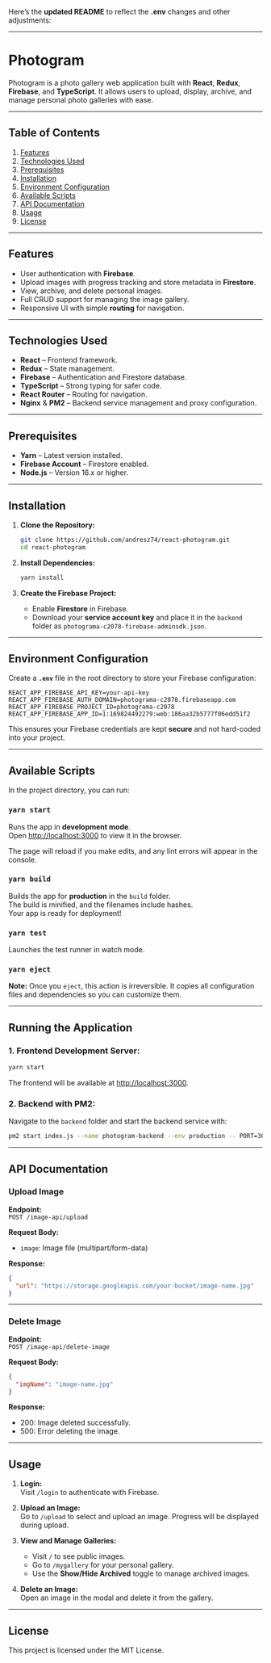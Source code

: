 Here’s the **updated README** to reflect the **.env** changes and other adjustments:

---

# Photogram

Photogram is a photo gallery web application built with **React**, **Redux**, **Firebase**, and **TypeScript**. It allows users to upload, display, archive, and manage personal photo galleries with ease.

---

## Table of Contents

1. [Features](#features)  
2. [Technologies Used](#technologies-used)  
3. [Prerequisites](#prerequisites)  
4. [Installation](#installation)  
5. [Environment Configuration](#environment-configuration)  
6. [Available Scripts](#available-scripts)  
7. [API Documentation](#api-documentation)  
8. [Usage](#usage)
10. [License](#license)  

---

## Features

- User authentication with **Firebase**.  
- Upload images with progress tracking and store metadata in **Firestore**.  
- View, archive, and delete personal images.  
- Full CRUD support for managing the image gallery.  
- Responsive UI with simple **routing** for navigation.

---

## Technologies Used

- **React** – Frontend framework.  
- **Redux** – State management.  
- **Firebase** – Authentication and Firestore database.  
- **TypeScript** – Strong typing for safer code.  
- **React Router** – Routing for navigation.  
- **Nginx** & **PM2** – Backend service management and proxy configuration.  

---

## Prerequisites

- **Yarn** – Latest version installed.  
- **Firebase Account** – Firestore enabled.  
- **Node.js** – Version 16.x or higher.   

---

## Installation

1. **Clone the Repository:**

   ```bash
   git clone https://github.com/andresz74/react-photogram.git
   cd react-photogram
   ```

2. **Install Dependencies:**

   ```bash
   yarn install
   ```

3. **Create the Firebase Project:**

   - Enable **Firestore** in Firebase.
   - Download your **service account key** and place it in the `backend` folder as `photograma-c2078-firebase-adminsdk.json`.

---

## Environment Configuration

Create a **`.env`** file in the root directory to store your Firebase configuration:

```
REACT_APP_FIREBASE_API_KEY=your-api-key
REACT_APP_FIREBASE_AUTH_DOMAIN=photograma-c2078.firebaseapp.com
REACT_APP_FIREBASE_PROJECT_ID=photograma-c2078
REACT_APP_FIREBASE_APP_ID=1:169824492279:web:186aa32b5777f06edd51f2
```

This ensures your Firebase credentials are kept **secure** and not hard-coded into your project.

---

## Available Scripts

In the project directory, you can run:

### `yarn start`

Runs the app in **development mode**.  
Open [http://localhost:3000](http://localhost:3000) to view it in the browser.

The page will reload if you make edits, and any lint errors will appear in the console.

### `yarn build`

Builds the app for **production** in the `build` folder.  
The build is minified, and the filenames include hashes.  
Your app is ready for deployment!

### `yarn test`

Launches the test runner in watch mode.

### `yarn eject`

**Note:** Once you `eject`, this action is irreversible. It copies all configuration files and dependencies so you can customize them.

---

## Running the Application

### 1. **Frontend Development Server:**

```bash
yarn start
```

The frontend will be available at [http://localhost:3000](http://localhost:3000).

### 2. **Backend with PM2:**

Navigate to the `backend` folder and start the backend service with:

```bash
pm2 start index.js --name photogram-backend --env production -- PORT=3003
```

---

## API Documentation

### **Upload Image**

**Endpoint:**  
`POST /image-api/upload`

**Request Body:**  
- `image`: Image file (multipart/form-data)

**Response:**

```json
{
  "url": "https://storage.googleapis.com/your-bucket/image-name.jpg"
}
```

---

### **Delete Image**

**Endpoint:**  
`POST /image-api/delete-image`

**Request Body:**

```json
{
  "imgName": "image-name.jpg"
}
```

**Response:**  
- 200: Image deleted successfully.  
- 500: Error deleting the image.

---

## Usage

1. **Login:**  
   Visit `/login` to authenticate with Firebase.

2. **Upload an Image:**  
   Go to `/upload` to select and upload an image. Progress will be displayed during upload.

3. **View and Manage Galleries:**  
   - Visit `/` to see public images.  
   - Go to `/mygallery` for your personal gallery.  
   - Use the **Show/Hide Archived** toggle to manage archived images.

4. **Delete an Image:**  
   Open an image in the modal and delete it from the gallery.

---

## License

This project is licensed under the MIT License.
